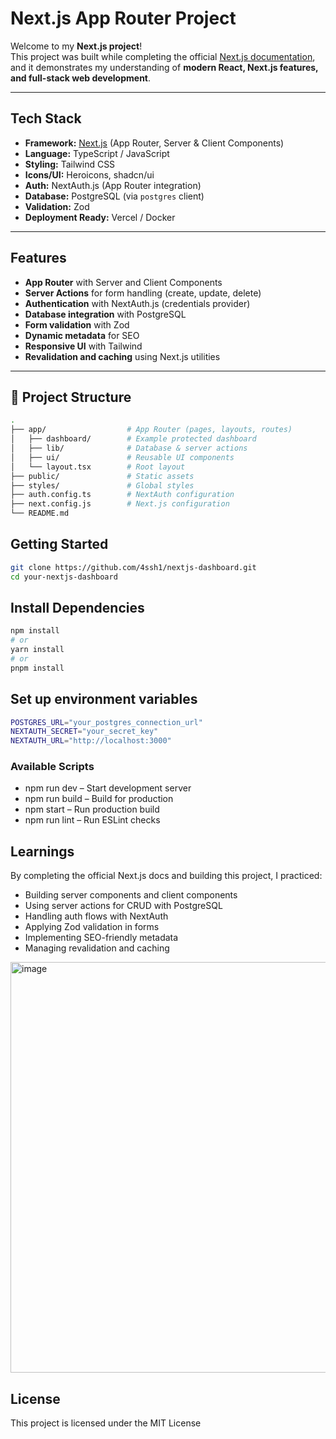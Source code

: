 # Next.js App Router Project

Welcome to my **Next.js project**!  
This project was built while completing the official [Next.js documentation](https://nextjs.org/docs), and it demonstrates my understanding of **modern React, Next.js features, and full-stack web development**.

---

## Tech Stack

- **Framework:** [Next.js](https://nextjs.org) (App Router, Server & Client Components)
- **Language:** TypeScript / JavaScript
- **Styling:** Tailwind CSS
- **Icons/UI:** Heroicons, shadcn/ui
- **Auth:** NextAuth.js (App Router integration)
- **Database:** PostgreSQL (via `postgres` client)
- **Validation:** Zod
- **Deployment Ready:** Vercel / Docker

---

##  Features

-  **App Router** with Server and Client Components  
-  **Server Actions** for form handling (create, update, delete)  
-  **Authentication** with NextAuth.js (credentials provider)  
-  **Database integration** with PostgreSQL  
-  **Form validation** with Zod  
-  **Dynamic metadata** for SEO  
-  **Responsive UI** with Tailwind  
-  **Revalidation and caching** using Next.js utilities  

---

## 📂 Project Structure

```bash
.
├── app/                  # App Router (pages, layouts, routes)
│   ├── dashboard/        # Example protected dashboard
│   ├── lib/              # Database & server actions
│   ├── ui/               # Reusable UI components
│   └── layout.tsx        # Root layout
├── public/               # Static assets
├── styles/               # Global styles
├── auth.config.ts        # NextAuth configuration
├── next.config.js        # Next.js configuration
└── README.md             
```

## Getting Started
```bash
git clone https://github.com/4ssh1/nextjs-dashboard.git
cd your-nextjs-dashboard
```

## Install Dependencies

```bash
npm install
# or
yarn install
# or
pnpm install
```

## Set up environment variables

```bash
POSTGRES_URL="your_postgres_connection_url"
NEXTAUTH_SECRET="your_secret_key"
NEXTAUTH_URL="http://localhost:3000"
```
### Available Scripts

- npm run dev – Start development server
- npm run build – Build for production
- npm start – Run production build
- npm run lint – Run ESLint checks

## Learnings

By completing the official Next.js docs and building this project, I practiced:

- Building server components and client components
- Using server actions for CRUD with PostgreSQL
- Handling auth flows with NextAuth
- Applying Zod validation in forms
- Implementing SEO-friendly metadata
- Managing revalidation and caching

<img width="1080" height="657" alt="image" src="https://github.com/user-attachments/assets/f907ec24-2429-4a1c-8433-e2ca28d32f28" />


## License
This project is licensed under the MIT License
